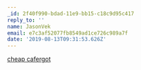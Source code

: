 ```yaml
---
_id: 2f40f990-bdad-11e9-bb15-c18c9d95c417
reply_to: ''
name: JasonVek
email: e7c3af52077fb8549ad1ce726c989a7f
date: '2019-08-13T09:31:53.626Z'
---
```

<a href="https://cafergot1.com/">cheap cafergot</a>
